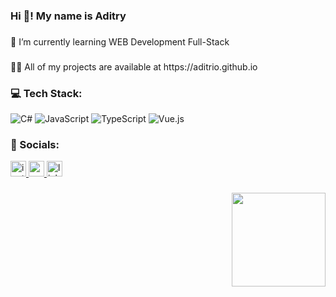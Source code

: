 <h3 align="left">Hi 👋! My name is Aditry</h3>

###

<p align="left">🌱 I’m currently learning WEB Development Full-Stack</p>

###

<p align="left">👨‍💻 All of my projects are available at https://aditrio.github.io</p>

###
<h3 align="left">💻 Tech Stack:</h3>

![C#](https://img.shields.io/badge/c%23-%23239120.svg?style=for-the-badge&logo=csharp&logoColor=white) ![JavaScript](https://img.shields.io/badge/javascript-%23323330.svg?style=for-the-badge&logo=javascript&logoColor=%23F7DF1E) ![TypeScript](https://img.shields.io/badge/typescript-%23007ACC.svg?style=for-the-badge&logo=typescript&logoColor=white) ![Vue.js](https://img.shields.io/badge/vue.js-%2335495e.svg?style=for-the-badge&logo=vuedotjs&logoColor=%234FC08D) 


###
<h3 align="left"> 📱 Socials:</h3>
<div align="left">
  <a href="https://instagram.com/@adi__try" target="_blank">
    <img src="https://img.shields.io/static/v1?message=Instagram&logo=instagram&label=&color=E4405F&logoColor=white&labelColor=&style=for-the-badge" height="25" alt="instagram logo"  />
  </a>
  <a href="mailto:aditry.triyono@gmail.com" target="_blank">
    <img src="https://img.shields.io/static/v1?message=Gmail&logo=gmail&label=&color=D14836&logoColor=white&labelColor=&style=for-the-badge" height="25" alt="gmail logo"  />
  </a>
  <a href="https://www.linkedin.com/in/adi-triyono-100500/" target="_blank">
    <img src="https://img.shields.io/static/v1?message=LinkedIn&logo=linkedin&label=&color=0077B5&logoColor=white&labelColor=&style=for-the-badge" height="25" alt="linkedin logo"  />
  </a>
</div>

###

<img align="right" height="150" src="https://c.tenor.com/k_S6yv0R7cQAAAAd/tenor.gif"  />

###
